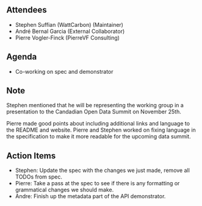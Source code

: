 ## Attendees

-   Stephen Suffian (WattCarbon) (Maintainer)
-   André Bernal Garcia (External Collaborator)
-   Pierre Vogler-Finck (PierreVF Consulting)

## Agenda
- Co-working on spec and demonstrator

## Note
Stephen mentioned that he will be representing the working group in a presentation to the Candadian Open Data Summit on November 25th.

Pierre made good points about including additional links and language to the README and website. Pierre and Stephen worked on fixing language in the specification to make it more readable for the upcoming data summit. 

    
## Action Items
   - Stephen: Update the spec with the changes we just made, remove all TODOs from spec.
   - Pierre: Take a pass at the spec to see if there is any formatting or grammatical changes we should make.
   - Andre: Finish up the metadata part of the API demonstrator.
